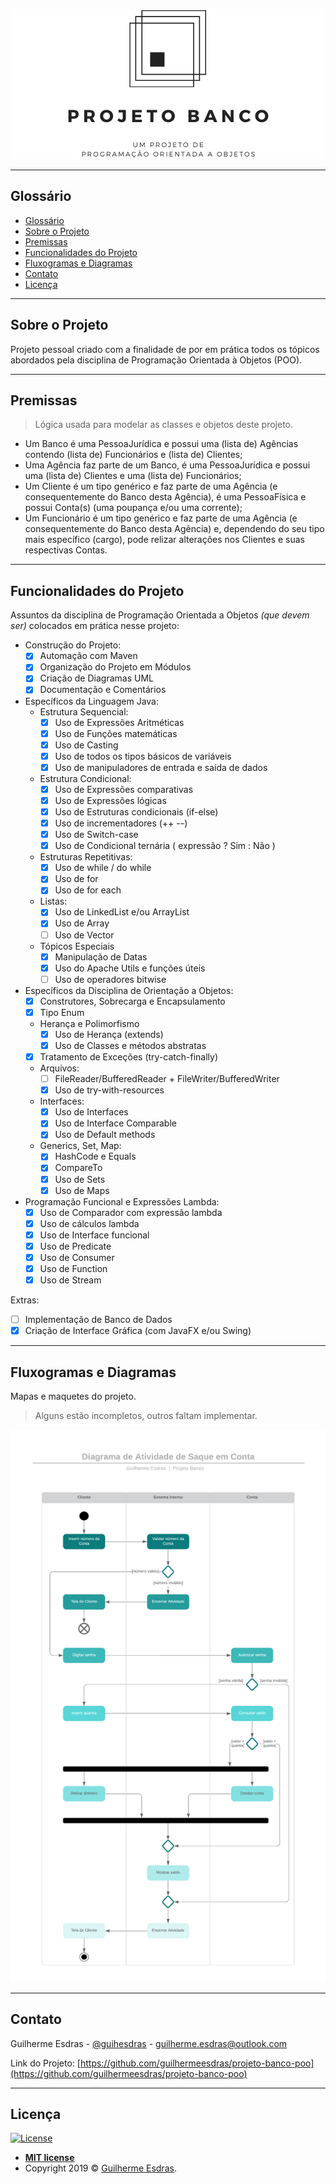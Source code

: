 <!-- Logotipo do Projeto -->
<p align="center">
  <a href="https://github.com/guilhermeesdras/projeto-banco-poo">
    <img src="images/Projeto Banco Logotipo.png" alt="Logo">
  </a>
</p>

---

<!-- Glossário -->
## Glossário
- [Glossário](#gloss%c3%a1rio)
- [Sobre o Projeto](#sobre-o-projeto)
- [Premissas](#premissas)
- [Funcionalidades do Projeto](#funcionalidades-do-projeto)
- [Fluxogramas e Diagramas](#fluxogramas-e-diagramas)
- [Contato](#contato)
- [Licença](#licen%c3%a7a)

---
<!-- Descrição do projeto -->
## Sobre o Projeto

 Projeto pessoal criado com a finalidade de por em prática todos os tópicos abordados pela disciplina de Programação Orientada à Objetos (POO).

---
<!-- Premissas e Conceitos -->
## Premissas

> Lógica usada para modelar as classes e objetos deste projeto.

- Um Banco é uma PessoaJurídica e possui uma (lista de) Agências contendo (lista de) Funcionários e (lista de) Clientes; <br/>
- Uma Agência faz parte de um Banco, é uma PessoaJurídica e possui uma (lista de) Clientes e uma (lista de) Funcionários; <br/>
- Um Cliente é um tipo genérico e faz parte de uma Agência (e consequentemente do Banco desta Agência), é uma PessoaFísica e possui Conta(s) (uma poupança e/ou uma corrente); <br/>
- Um Funcionário é um tipo genérico e faz parte de uma Agência (e consequentemente do Banco desta Agência) e, dependendo do seu tipo mais específico (cargo), pode relizar alterações nos Clientes e suas respectivas Contas.

---
<!-- -->
## Funcionalidades do Projeto
Assuntos da disciplina de Programação Orientada a Objetos *(que devem ser)* colocados em prática nesse projeto:

- Construção do Projeto:
  - [x] Automação com Maven
  - [x] Organização do Projeto em Módulos
  - [x] Criação de Diagramas UML
  - [x] Documentação e Comentários

- Específicos da Linguagem Java:
  - Estrutura Sequencial:
    - [x] Uso de Expressões Aritméticas
    - [x] Uso de Funções matemáticas
    - [x] Uso de Casting
    - [x] Uso de todos os tipos básicos de variáveis
    - [x] Uso de manipuladores de entrada e saída de dados
  - Estrutura Condicional:
    - [x] Uso de Expressões comparativas
    - [x] Uso de Expressões lógicas
    - [x] Uso de Estruturas condicionais (if-else)
    - [x] Uso de incrementadores (++ --)
    - [x] Uso de Switch-case
    - [x] Uso de Condicional ternária ( expressão ? Sim : Não )
  - Estruturas Repetitivas:
    - [x] Uso de while / do while
    - [x] Uso de for
    - [x] Uso de for each
  - Listas:
    - [x] Uso de LinkedList e/ou ArrayList
    - [x] Uso de Array
    - [ ] Uso de Vector
  - Tópicos Especiais
    - [x] Manipulação de Datas
    - [x] Uso do Apache Utils e funções úteis
    - [ ] Uso de operadores bitwise

- Específicos da Disciplina de Orientação a Objetos:
  - [x] Construtores, Sobrecarga e Encapsulamento
  - [x] Tipo Enum
  - Herança e Polimorfismo
    - [x] Uso de Herança (extends)
    - [x] Uso de Classes e métodos abstratas
  - [x] Tratamento de Exceções (try-catch-finally)
  - Arquivos:
    - [ ] FileReader/BufferedReader  +  FileWriter/BufferedWriter
    - [x] Uso de try-with-resources
  - Interfaces:
    - [x] Uso de Interfaces
    - [x] Uso de Interface Comparable
    - [x] Uso de Default methods
  - Generics, Set, Map:
    - [x] HashCode e Equals
    - [x] CompareTo
    - [x] Uso de Sets
    - [x] Uso de Maps
  
- Programação Funcional e Expressões Lambda:
  - [x] Uso de Comparador com expressão lambda
  - [x] Uso de cálculos lambda
  - [x] Uso de Interface funcional
  - [x] Uso de Predicate
  - [x] Uso de Consumer
  - [x] Uso de Function
  - [x] Uso de Stream

Extras:
- [ ] Implementação de Banco de Dados
- [x] Criação de Interface Gráfica (com JavaFX e/ou Swing)

---
<!-- Fluxogramas e Diagramas -->
## Fluxogramas e Diagramas

Mapas e maquetes do projeto.
> Alguns estão incompletos, outros faltam implementar.

<p align="center">
  <a href="https://github.com/guilhermeesdras/projeto-banco-poo">
    <img src="images/Diagramas/Diagrama de Atividade de Saque em Conta.png" alt="Diagrama de Atividade de Saque em Conta">
  </a>
</p>

---
<!-- Contato -->
## Contato

Guilherme Esdras - [@guihesdras](https://instagram.com/guihesdras) - guilherme.esdras@outlook.com

Link do Projeto: [https://github.com/guilhermeesdras/projeto-banco-poo](https://github.com/guilhermeesdras/projeto-banco-poo)

---
<!-- Licença de uso -->
## Licença

[![License](http://img.shields.io/:license-mit-blue.svg?style=flat-square)](http://badges.mit-license.org)

- **[MIT license](http://opensource.org/licenses/mit-license.php)**
- Copyright 2019 © <a href="http://guilhermeesdras.tk" target="_blank">Guilherme Esdras</a>.